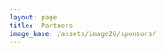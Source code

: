 ```yaml
---
layout: page
title:  Partners
image_base: /assets/image26/sponsors/
---
```


<!-- &nbsp; &nbsp; &nbsp;
<img href="https://www.fundacionsicomoro.org/" src="/assets/image24/ysi.png" width="60%"/> -->
